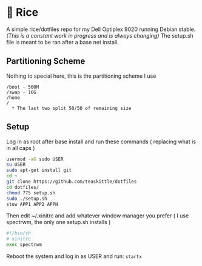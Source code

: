 # :rice: Rice

A simple rice/dotfiles repo for my Dell Optiplex 9020 running Debian stable. *(This is a constant work in progress and is always changing)* The setup.sh file is meant to be ran after a base net install.

## Partitioning Scheme

Nothing to special here, this is the partitioning scheme I use

```
/boot - 500M
/swap - 16G
/home
/
  * The last two split 50/50 of remaining size
```

## Setup

Log in as root after base install and run these commands ( replacing what is in all caps )

```bash
usermod -aG sudo USER
su USER
sudo apt-get install git
cd ~
git clone https://github.com/teaskittle/dotfiles
cd dotfiles/
chmod 775 setup.sh
sudo ./setup.sh
stow APP1 APP2 APPN
```

Then edit ~/.xinitrc and add whatever window manager you prefer ( I use spectrwm, the only one setup.sh installs )

```bash
#!/bin/sh
# xinitrc
exec spectrwm
```

Reboot the system and log in as USER and run: `startx`
